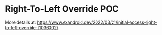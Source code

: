 # Right-To-Left Override POC

More details at:
https://www.exandroid.dev/2022/03/21/initial-access-right-to-left-override-t1036002/
